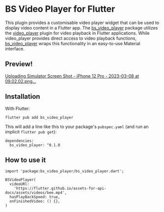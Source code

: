 # **BS Video Player for Flutter**

This plugin provides a customisable video player widget that can be used to display video content in a Flutter app. The [bs_video_player](http://https://pub.dev/packages/bs_video_player "bs_video_player package") package utilizes the [video_player](http://https://pub.dev/packages/video_player "video_player") plugin for video playback in Flutter applications. While video_player provides direct access to video playback functions, [bs_video_player](http://https://pub.dev/packages/bs_video_player "bs_video_player") wraps this functionality in an easy-to-use Material interface.

## Preview!
[Uploading Simulator Screen Shot - iPhone 12 Pro - 2023-03-08 at 09.02.02.png…]()
## Installation
With Flutter:<br>
```
flutter pub add bs_video_player
```

This will add a line like this to your package's `pubspec.yaml` (and run an implicit `flutter pub get`):
```
dependencies:
  bs_video_player: ^0.1.0
```
## How to use it 
```
import 'package:bs_video_player/bs_video_player.dart';

BSVideoPlayer(
  videoURl:
    'https://flutter.github.io/assets-for-api-docs/assets/videos/bee.mp4',
  hasPlayBackSpeed: true,
  onFinishedVideo: () {},
)

```
